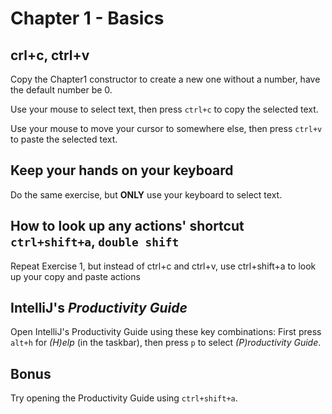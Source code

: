 # Chapter 1 - Basics

## crl+c, ctrl+v
Copy the Chapter1 constructor to create a new one without a number, have the default number be 0.

Use your mouse to select text, then press `ctrl+c` to copy the selected text.

Use your mouse to move your cursor to somewhere else, then press `ctrl+v` to paste the selected text.

## Keep your hands on your keyboard
Do the same exercise, but **ONLY** use your keyboard to select text.

## How to look up any actions' shortcut `ctrl+shift+a`, `double shift`
Repeat Exercise 1, but instead of ctrl+c and ctrl+v, use ctrl+shift+a to look up your copy and paste actions

## IntelliJ's _Productivity Guide_
Open IntelliJ's Productivity Guide using these key combinations:
First press `alt+h` for _(H)elp_ (in the taskbar), then press `p` to select _(P)roductivity Guide_.

## Bonus
Try opening the Productivity Guide using `ctrl+shift+a`.
